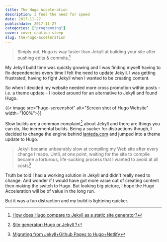 ```yaml
---
title: The Hugo Acceleration
description: I feel the need for speed
date: 2017-11-27
publishdate: 2017-11-27
categories: ["programming"]
cover: cover-caution-steep
slug: the-hugo-acceleration
---
```


> Simply put, Hugo is way faster than Jekyll at building your site after pushing edits & commits.[^quora]

My Jekyll build time was quickly growing and I was finding myself having to fix dependencies every time I felt the need to update Jekyll. I was getting frustrated, having to fight Jekyll when I wanted to be creating content.

So when I decided my website needed more cross promotion within posts - i.e. a theme update - I looked around for an alternative to Jekyll and found Hugo.

{{< image src="hugo-screenshot" alt="Screen shot of Hugo Website" width="100%">}}

Slow builds are a common complaint[^redit] about Jekyll and there are things you can do, like incremental builds. Being a sucker for distractions though, I decided to change the engine behind [ianteda.com](https://ianteda.com) and jumped into a theme update to Hugo.

> Jekyll became unbearably slow at compiling my Web site after every change I made. Until, at one point, waiting for the site to compile became a torturous, life-sucking process that I wanted to avoid at all costs[^sarasoueidan]

Truth be told I had a working solution in Jekyll and didn't really need to change. And wonder if I would have got more value out of creating content then making the switch to Hugo. But looking big picture, I hope the Hugo Acceleration will be of value in the long run.

But it was a fun distraction and my build is lightning quicker.

[^redit]: [Site generator: Hugo or Jekyll ?](https://www.reddit.com/r/webdev/comments/63kl2q/site_generator_hugo_or_jekyll/)
[^sarasoueidan]: [Migrating from Jekyll+Github Pages to Hugo+Netlify](https://www.sarasoueidan.com/blog/jekyll-ghpages-to-hugo-netlify/)
[^quora]: [How does Hugo compare to Jekyll as a static site generator?](https://www.quora.com/How-does-Hugo-compare-to-Jekyll-as-a-static-site-generator)
[^novelist]: [Hugo vs. Jekyll: a showdown of static site generator](https://novelist.xyz/tech/hugo-vs-jekyll-static-site-generator/)